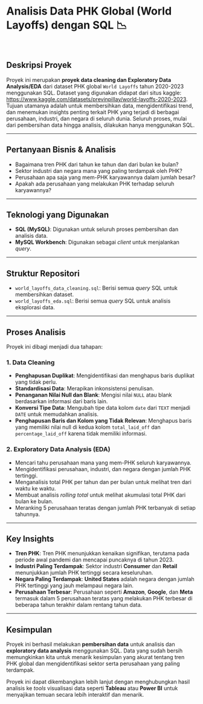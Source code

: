 # Analisis Data PHK Global (World Layoffs) dengan SQL 📉

<br>

## Deskripsi Proyek
Proyek ini merupakan **proyek data cleaning dan Exploratory Data Analysis/EDA** dari dataset PHK global `World Layoffs` tahun 2020-2023 menggunakan SQL. Dataset yang digunakan didapat dari situs kaggle: https://www.kaggle.com/datasets/previnpillay/world-layoffs-2020-2023. Tujuan utamanya adalah untuk membersihkan data, mengidentifikasi trend, dan menemukan insights penting terkait PHK yang terjadi di berbagai perusahaan, industri, dan negara di seluruh dunia. Seluruh proses, mulai dari pembersihan data hingga analisis, dilakukan hanya menggunakan SQL. 

---

## Pertanyaan Bisnis & Analisis
* Bagaimana tren PHK dari tahun ke tahun dan dari bulan ke bulan?
* Sektor industri dan negara mana yang paling terdampak oleh PHK?
* Perusahaan apa saja yang mem-PHK karyawannya dalam jumlah besar?
* Apakah ada perusahaan yang melakukan PHK terhadap seluruh karyawannya?

---

## Teknologi yang Digunakan
* **SQL (MySQL)**: Digunakan untuk seluruh proses pembersihan dan analisis data.
* **MySQL Workbench**: Digunakan sebagai *client* untuk menjalankan *query*.

---

## Struktur Repositori
* `world_layoffs_data_cleaning.sql`: Berisi semua *query* SQL untuk membersihkan dataset.
* `world_layoffs_eda.sql`: Berisi semua *query* SQL untuk analisis eksplorasi data.

---

## Proses Analisis
Proyek ini dibagi menjadi dua tahapan:

### 1. Data Cleaning
* **Penghapusan Duplikat**: Mengidentifikasi dan menghapus baris duplikat yang tidak perlu.
* **Standardisasi Data**: Merapikan inkonsistensi penulisan.
* **Penanganan Nilai Null dan Blank**: Mengisi nilai `NULL` atau blank berdasarkan informasi dari baris lain.
* **Konversi Tipe Data**: Mengubah tipe data kolom `date` dari `TEXT` menjadi `DATE` untuk memudahkan analisis.
* **Penghapusan Baris dan Kolom yang Tidak Relevan**: Menghapus baris yang memiliki nilai null di kedua kolom `total_laid_off` dan `percentage_laid_off` karena tidak memiliki informasi.

### 2. Exploratory Data Analysis (EDA)
* Mencari tahu perusahaan mana yang mem-PHK seluruh karyawannya.
* Mengidentifikasi perusahaan, industri, dan negara dengan jumlah PHK tertinggi.
* Menganalisis total PHK per tahun dan per bulan untuk melihat tren dari waktu ke waktu.
* Membuat analisis *rolling total* untuk melihat akumulasi total PHK dari bulan ke bulan.
* Meranking 5 perusahaan teratas dengan jumlah PHK terbanyak di setiap tahunnya.

---

## Key Insights
* **Tren PHK**: Tren PHK menunjukkan kenaikan signifikan, terutama pada periode awal pandemi dan mencapai puncaknya di tahun 2023.
* **Industri Paling Terdampak**: Sektor industri **Consumer** dan **Retail** menunjukkan jumlah PHK tertinggi secara keseluruhan.
* **Negara Paling Terdampak**: **United States** adalah negara dengan jumlah PHK tertinggi yang jauh melampaui negara lain.
* **Perusahaan Terbesar**: Perusahaan seperti **Amazon**, **Google**, dan **Meta** termasuk dalam 5 perusahaan teratas yang melakukan PHK terbesar di beberapa tahun terakhir dalam rentang tahun data.

---

## Kesimpulan
Proyek ini berhasil melakukan **pembersihan data**  untuk analisis dan **exploratory data analysis** menggunakan SQL. Data yang sudah bersih memungkinkan kita untuk menarik kesimpulan yang akurat tentang tren PHK global dan mengidentifikasi sektor serta perusahaan yang paling terdampak.

Proyek ini dapat dikembangkan lebih lanjut dengan menghubungkan hasil analisis ke *tools* visualisasi data seperti **Tableau** atau **Power BI** untuk menyajikan temuan secara lebih interaktif dan menarik.

